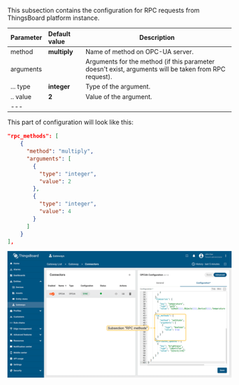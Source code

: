 This subsection contains the configuration for RPC requests from ThingsBoard platform instance.

| **Parameter** | **Default value** | **Description**                                                                                       |
|:--------------|:------------------|-------------------------------------------------------------------------------------------------------|
| method        | **multiply**      | Name of method on OPC-UA server.                                                                      |
| arguments     |                   | Arguments for the method (if this parameter doesn't exist, arguments will be taken from RPC request). |
| ... type      | **integer**       | Type of the argument.                                                                                 |
| .. value      | **2**             | Value of the argument.                                                                                |
| ---           |                   |                                                                                                       |

This part of configuration will look like this:  

```json
"rpc_methods": [
    {
      "method": "multiply",
      "arguments": [
        {
          "type": "integer",
          "value": 2
        },
        {
          "type": "integer",
          "value": 4
        }
      ]
    }
],
```

![image](/images/gateway/opc-ua-connector/opc-ua-subsection-rpc-methods-advanced-1-ce.png)
